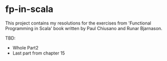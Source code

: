 # fp-in-scala

This project contains my resolutions for the exercises from 'Functional Programming in Scala' book written by Paul Chiusano and Runar Bjarnason.

TBD:
- Whole Part2
- Last part from chapter 15
